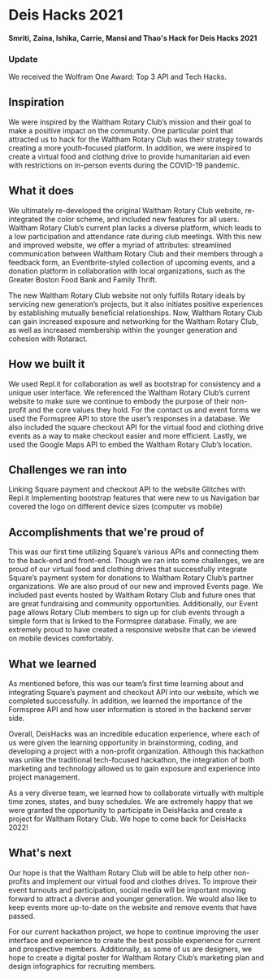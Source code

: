 # Deis Hacks 2021
#### Smriti, Zaina, Ishika, Carrie, Mansi and Thao's Hack for Deis Hacks 2021

### Update
We received the Wolfram One Award: Top 3 API and Tech Hacks.

## Inspiration
We were inspired by the Waltham Rotary Club’s mission and their goal to make a positive impact on the community. One particular point that attracted us to hack for the Waltham Rotary Club was their strategy towards creating a more youth-focused platform. In addition, we were inspired to create a virtual food and clothing drive to provide humanitarian aid even with restrictions on in-person events during the COVID-19 pandemic. 

## What it does
We ultimately re-developed the original Waltham Rotary Club website, re-integrated the color scheme, and included new features for all users. Waltham Rotary Club’s current plan lacks a diverse platform, which leads to a low participation and attendance rate during club meetings. With this new and improved website, we offer a myriad of attributes: streamlined communication between Waltham Rotary Club and their members through a feedback form, an Eventbrite-styled collection of upcoming events, and a donation platform in collaboration with local organizations, such as the Greater Boston Food Bank and Family Thrift. 

The new Waltham Rotary Club website not only fulfills Rotary ideals by servicing new generation’s projects, but it also initiates positive experiences by establishing mutually beneficial relationships. Now, Waltham Rotary Club can gain increased exposure and networking for the Waltham Rotary Club, as well as increased membership within the younger generation and cohesion with Rotaract.

## How we built it
We used Repl.it for collaboration as well as bootstrap for consistency and a unique user interface. We referenced the Waltham Rotary Club’s current website to make sure we continue to embody the purpose of their non-profit and the core values they hold. For the contact us and event forms we used the Formspree API to store the user’s responses in a database. We also included the square checkout API for the virtual food and clothing drive events as a way to make checkout easier and more efficient. Lastly, we used the Google Maps API to embed the Waltham Rotary Club’s location.


## Challenges we ran into
Linking Square payment and checkout API to the website
Glitches with Repl.it
Implementing bootstrap features that were new to us
Navigation bar covered the logo on different device sizes (computer vs mobile)

## Accomplishments that we're proud of
This was our first time utilizing Square’s various APIs and connecting them to the back-end and front-end. Though we ran into some challenges, we are proud of our virtual food and clothing drives that successfully integrate Square’s payment system for donations to Waltham Rotary Club’s partner organizations. We are also proud of our new and improved Events page. We included past events hosted by Waltham Rotary Club and future ones that are great fundraising and community opportunities. Additionally, our Event page allows Rotary Club members to sign up for club events through a simple form that is linked to the Formspree database. Finally, we are extremely proud to have created a responsive website that can be viewed on mobile devices comfortably.  

## What we learned
As mentioned before, this was our team’s first time learning about and integrating Square’s payment and checkout API into our website, which we completed successfully. In addition, we learned the importance of the Formspree API and how user information is stored in the backend server side. 

Overall, DeisHacks was an incredible education experience, where each of us were given the learning opportunity in brainstorming, coding, and developing a project with a non-profit organization. Although this hackathon was unlike the traditional tech-focused hackathon, the integration of both marketing and technology allowed us to gain exposure and experience into project management. 

As a very diverse team, we learned how to collaborate virtually with multiple time zones, states, and busy schedules. We are extremely happy that we were granted the opportunity to participate in DeisHacks and create a project for Waltham Rotary Club. We hope to come back for DeisHacks 2022!

## What's next 
Our hope is that the Waltham Rotary Club will be able to help other non-profits and implement our virtual food and clothes drives. To improve their event turnouts and participation, social media will be important moving forward to attract a diverse and younger generation. We would also like to keep events more up-to-date on the website and remove events that have passed.

For our current hackathon project, we hope to continue improving the user interface and experience to create the best possible experience for current and prospective members. Additionally, as some of us are designers, we hope to create a digital poster for Waltham Rotary Club’s marketing plan and design infographics for recruiting members.
